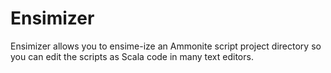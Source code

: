 # Ensimizer
Ensimizer allows you to ensime-ize an Ammonite script project directory so you can edit the scripts as Scala code in many text editors.

